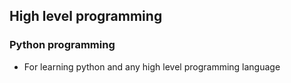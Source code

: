 ## High level programming
### Python programming
- For learning python and any high level programming language
